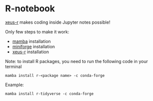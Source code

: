 # R-notebook
[xeus-r](https://github.com/jupyter-xeus/xeus-r/tree/main) makes coding inside Jupyter notes possible!

Only few steps to make it work:

- [mamba](https://github.com/mamba-org/mamba) installation
- [miniforge](https://github.com/conda-forge/miniforge#mambaforge) installation
- [xeus-r](https://github.com/jupyter-xeus/xeus-r/tree/main) installation


Note: to install R packages, you need to run the following code in your terminal
```
mamba install r-<package name> -c conda-forge
```
Example:
```
mamba install r-tidyverse -c conda-forge
```
